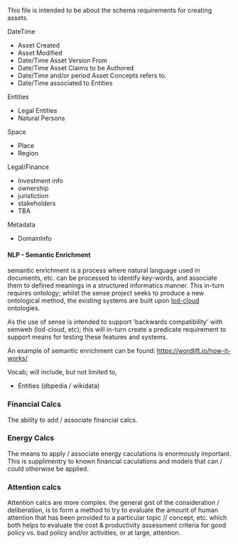 This file is intended to be about the schema requirements for creating assets.


DateTime
- Asset Created
- Asset Modified
- Date/Time Asset Version From
- Date/Time Asset Claims to be Authored
- Date/Time and/or period Asset Concepts refers to.
- Date/Time associated to Entities

Entities
- Legal Entities
- Natural Persons

Space
- Place
- Region

Legal/Finance
- Investment info
- ownership
- juristiction
- stakeholders
- TBA

Metadata
- DomainInfo

#### NLP - Semantic Enrichment
semantic enrichment is a process where natural language used in documents, etc. can be processed to identify key-words, and associate them to defined meanings in a structured informatics manner.  This in-turn requires ontology; whilst the sense project seeks to produce a new ontological method, the existing systems are built upon [lod-cloud](https://lod-cloud.net/) ontologies. 

As the use of sense is intended to support 'backwards compatibility' with semweb (lod-cloud, etc); this will in-turn create a predicate requirement to support means for testing these features and systems.

An example of semantic enrichment can be found: https://wordlift.io/how-it-works/ 


Vocab; will include, but not limited to,
- Entities (dbpedia / wikidata)

### Financial Calcs
The ability to add / associate financial calcs.

### Energy Calcs
The means to apply / associate energy caculations is enormously important.  This is supplimentry to known financial caculations and models that can / could otherwise be applied.

### Attention calcs

Attention calcs are more complex. the general gist of the consideration / deliberation, is to form a method to try to evaluate the amount of human attention that has been provided to a particular topic // concept, etc.  which both helps to evaluate the cost & productivity assessment criteria for good policy vs. bad policy and/or activities, or at large, attention.



